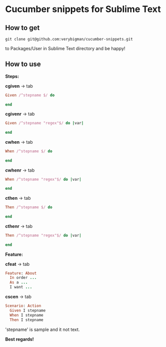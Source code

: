 Cucumber snippets for Sublime Text
==================================

## How to get ##

    git clone git@github.com:verybigman/cucumber-snippets.git
    
to Packages/User in Sublime Text directory and be happy!

## How to use ##

__Steps:__

__cgiven__ -> tab
```ruby
Given /^stepname $/ do
  
end
```
__cgivenr__ -> tab
```ruby
Given /^stepname "regex"$/ do |var|
  
end
```
__cwhen__ -> tab
```ruby
When /^stepname $/ do
  
end
```
__cwhenr__ -> tab
```ruby
When /^stepname "regex"$/ do |var|
  
end
```
__cthen__ -> tab
```ruby
Then /^stepname $/ do
  
end
```
__cthenr__ -> tab
```ruby
Then /^stepname "regex"$/ do |var|
  
end
```

__Feature:__

__cfeat__ -> tab
```ruby
Feature: About
  In order ...
  As a ...
  I want ...
```
__cscen__ -> tab
```ruby
Scenario: Action
  Given I stepname
  When I stepname
  Then I stepname
```

'stepname' is sample and it not text.

__Best regards!__

